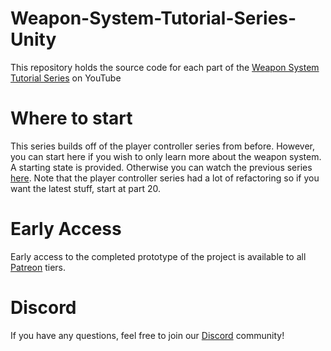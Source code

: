 # Weapon-System-Tutorial-Series-Unity
 This repository holds the source code for each part of the [Weapon System Tutorial Series](https://www.youtube.com/c/Bardent "Bardent YouTube Channel") on YouTube
 
# Where to start
 This series builds off of the player controller series from before. However, you can start here if you wish to only learn more about the weapon system. A starting state is provided. Otherwise you can watch the previous series [here](https://www.youtube.com/playlist?list=PLy78FINcVmjA0zDBhLuLNL1Jo6xNMMq-W). Note that the player controller series had a lot of refactoring so if you want the latest stuff, start at part 20.

# Early Access
Early access to the completed prototype of the project is available to all [Patreon](https://www.patreon.com/Bardent "Bardent Patreon Page") tiers.

# Discord
If you have any questions, feel free to join our [Discord](https://discord.gg/uHQrf7K "Bardent Discord Server") community!

